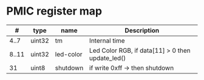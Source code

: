 # PMIC register map

| #     | type   | name      | Description                                         |
| ----- | ------ | --------- | --------------------------------------------------- |
| 4..7  | uint32 | tm        | Internal time                                       |
| 8..11 | uint32 | led-color | Led Color RGB,  if data\[11\] > 0 then update_led() |
| 31    | uint8  | shutdown  | if write 0xff -> then shutdown                      |
